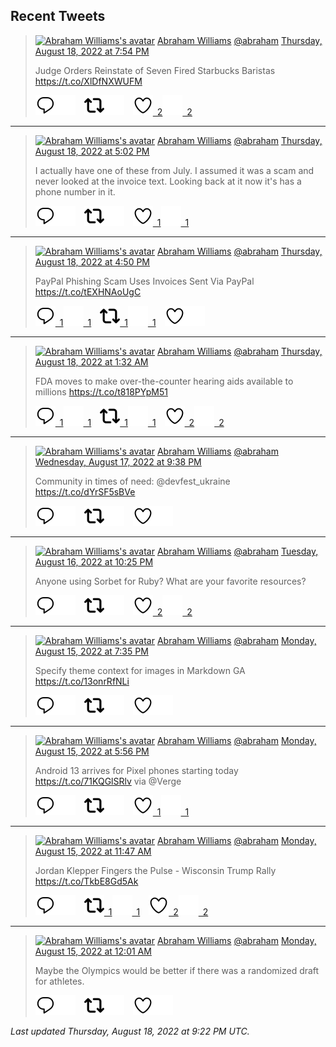 ## Recent Tweets

> [![Abraham Williams's avatar](https://pbs.twimg.com/profile_images/897079141719195648/_mvh-QJH_mini.jpg)](https://twitter.com/abraham) [Abraham Williams](https://twitter.com/abraham) [@abraham](https://twitter.com/abraham) [Thursday, August 18, 2022 at 7:54 PM](https://twitter.com/abraham/status/1560354383690452993)
>
> Judge Orders Reinstate of Seven Fired Starbucks Baristas https://t.co/XlDfNXWUFM
>
> [![Reply](./images/reply_light.svg#gh-light-mode-only "Reply")](https://twitter.com/intent/tweet?in_reply_to=1560354383690452993#gh-light-mode-only)[![Reply](./images/reply.svg#gh-dark-mode-only "Reply")](https://twitter.com/intent/tweet?in_reply_to=1560354383690452993#gh-dark-mode-only)&emsp;[![Retweet](./images/retweet_light.svg#gh-light-mode-only "Retweet")](https://twitter.com/intent/retweet?tweet_id=1560354383690452993#gh-light-mode-only)[![Retweet](./images/retweet.svg#gh-dark-mode-only "Retweet")](https://twitter.com/intent/retweet?tweet_id=1560354383690452993#gh-dark-mode-only)&emsp;[![Like](./images/like_light.svg#gh-light-mode-only "Like")&ensp;2](https://twitter.com/intent/favorite?tweet_id=1560354383690452993#gh-light-mode-only)[![Like](./images/like.svg#gh-dark-mode-only "Like")&ensp;2](https://twitter.com/intent/favorite?tweet_id=1560354383690452993#gh-dark-mode-only)


---

> [![Abraham Williams's avatar](https://pbs.twimg.com/profile_images/897079141719195648/_mvh-QJH_mini.jpg)](https://twitter.com/abraham) [Abraham Williams](https://twitter.com/abraham) [@abraham](https://twitter.com/abraham) [Thursday, August 18, 2022 at 5:02 PM](https://twitter.com/abraham/status/1560311279298166784)
>
> I actually have one of these from July. I assumed it was a scam and never looked at the invoice text. Looking back at it now it's has a phone number in it.
>
> [![Reply](./images/reply_light.svg#gh-light-mode-only "Reply")](https://twitter.com/intent/tweet?in_reply_to=1560311279298166784#gh-light-mode-only)[![Reply](./images/reply.svg#gh-dark-mode-only "Reply")](https://twitter.com/intent/tweet?in_reply_to=1560311279298166784#gh-dark-mode-only)&emsp;[![Retweet](./images/retweet_light.svg#gh-light-mode-only "Retweet")](https://twitter.com/intent/retweet?tweet_id=1560311279298166784#gh-light-mode-only)[![Retweet](./images/retweet.svg#gh-dark-mode-only "Retweet")](https://twitter.com/intent/retweet?tweet_id=1560311279298166784#gh-dark-mode-only)&emsp;[![Like](./images/like_light.svg#gh-light-mode-only "Like")&ensp;1](https://twitter.com/intent/favorite?tweet_id=1560311279298166784#gh-light-mode-only)[![Like](./images/like.svg#gh-dark-mode-only "Like")&ensp;1](https://twitter.com/intent/favorite?tweet_id=1560311279298166784#gh-dark-mode-only)


---

> [![Abraham Williams's avatar](https://pbs.twimg.com/profile_images/897079141719195648/_mvh-QJH_mini.jpg)](https://twitter.com/abraham) [Abraham Williams](https://twitter.com/abraham) [@abraham](https://twitter.com/abraham) [Thursday, August 18, 2022 at 4:50 PM](https://twitter.com/abraham/status/1560308242978422788)
>
> PayPal Phishing Scam Uses Invoices Sent Via PayPal https://t.co/tEXHNAoUgC
>
> [![Reply](./images/reply_light.svg#gh-light-mode-only "Reply")&ensp;1](https://twitter.com/intent/tweet?in_reply_to=1560308242978422788#gh-light-mode-only)[![Reply](./images/reply.svg#gh-dark-mode-only "Reply")&ensp;1](https://twitter.com/intent/tweet?in_reply_to=1560308242978422788#gh-dark-mode-only)&emsp;[![Retweet](./images/retweet_light.svg#gh-light-mode-only "Retweet")&ensp;1](https://twitter.com/intent/retweet?tweet_id=1560308242978422788#gh-light-mode-only)[![Retweet](./images/retweet.svg#gh-dark-mode-only "Retweet")&ensp;1](https://twitter.com/intent/retweet?tweet_id=1560308242978422788#gh-dark-mode-only)&emsp;[![Like](./images/like_light.svg#gh-light-mode-only "Like")](https://twitter.com/intent/favorite?tweet_id=1560308242978422788#gh-light-mode-only)[![Like](./images/like.svg#gh-dark-mode-only "Like")](https://twitter.com/intent/favorite?tweet_id=1560308242978422788#gh-dark-mode-only)


---

> [![Abraham Williams's avatar](https://pbs.twimg.com/profile_images/897079141719195648/_mvh-QJH_mini.jpg)](https://twitter.com/abraham) [Abraham Williams](https://twitter.com/abraham) [@abraham](https://twitter.com/abraham) [Thursday, August 18, 2022 at 1:32 AM](https://twitter.com/abraham/status/1560077077872869376)
>
> FDA moves to make over-the-counter hearing aids available to millions https://t.co/t818PYpM51
>
> [![Reply](./images/reply_light.svg#gh-light-mode-only "Reply")&ensp;1](https://twitter.com/intent/tweet?in_reply_to=1560077077872869376#gh-light-mode-only)[![Reply](./images/reply.svg#gh-dark-mode-only "Reply")&ensp;1](https://twitter.com/intent/tweet?in_reply_to=1560077077872869376#gh-dark-mode-only)&emsp;[![Retweet](./images/retweet_light.svg#gh-light-mode-only "Retweet")&ensp;1](https://twitter.com/intent/retweet?tweet_id=1560077077872869376#gh-light-mode-only)[![Retweet](./images/retweet.svg#gh-dark-mode-only "Retweet")&ensp;1](https://twitter.com/intent/retweet?tweet_id=1560077077872869376#gh-dark-mode-only)&emsp;[![Like](./images/like_light.svg#gh-light-mode-only "Like")&ensp;2](https://twitter.com/intent/favorite?tweet_id=1560077077872869376#gh-light-mode-only)[![Like](./images/like.svg#gh-dark-mode-only "Like")&ensp;2](https://twitter.com/intent/favorite?tweet_id=1560077077872869376#gh-dark-mode-only)


---

> [![Abraham Williams's avatar](https://pbs.twimg.com/profile_images/897079141719195648/_mvh-QJH_mini.jpg)](https://twitter.com/abraham) [Abraham Williams](https://twitter.com/abraham) [@abraham](https://twitter.com/abraham) [Wednesday, August 17, 2022 at 9:38 PM](https://twitter.com/abraham/status/1560018190901592066)
>
> Community in times of need: @devfest_ukraine https://t.co/dYrSF5sBVe
>
> [![Reply](./images/reply_light.svg#gh-light-mode-only "Reply")](https://twitter.com/intent/tweet?in_reply_to=1560018190901592066#gh-light-mode-only)[![Reply](./images/reply.svg#gh-dark-mode-only "Reply")](https://twitter.com/intent/tweet?in_reply_to=1560018190901592066#gh-dark-mode-only)&emsp;[![Retweet](./images/retweet_light.svg#gh-light-mode-only "Retweet")](https://twitter.com/intent/retweet?tweet_id=1560018190901592066#gh-light-mode-only)[![Retweet](./images/retweet.svg#gh-dark-mode-only "Retweet")](https://twitter.com/intent/retweet?tweet_id=1560018190901592066#gh-dark-mode-only)&emsp;[![Like](./images/like_light.svg#gh-light-mode-only "Like")](https://twitter.com/intent/favorite?tweet_id=1560018190901592066#gh-light-mode-only)[![Like](./images/like.svg#gh-dark-mode-only "Like")](https://twitter.com/intent/favorite?tweet_id=1560018190901592066#gh-dark-mode-only)


---

> [![Abraham Williams's avatar](https://pbs.twimg.com/profile_images/897079141719195648/_mvh-QJH_mini.jpg)](https://twitter.com/abraham) [Abraham Williams](https://twitter.com/abraham) [@abraham](https://twitter.com/abraham) [Tuesday, August 16, 2022 at 10:25 PM](https://twitter.com/abraham/status/1559667773256732679)
>
> Anyone using Sorbet for Ruby? What are your favorite resources?
>
> [![Reply](./images/reply_light.svg#gh-light-mode-only "Reply")](https://twitter.com/intent/tweet?in_reply_to=1559667773256732679#gh-light-mode-only)[![Reply](./images/reply.svg#gh-dark-mode-only "Reply")](https://twitter.com/intent/tweet?in_reply_to=1559667773256732679#gh-dark-mode-only)&emsp;[![Retweet](./images/retweet_light.svg#gh-light-mode-only "Retweet")](https://twitter.com/intent/retweet?tweet_id=1559667773256732679#gh-light-mode-only)[![Retweet](./images/retweet.svg#gh-dark-mode-only "Retweet")](https://twitter.com/intent/retweet?tweet_id=1559667773256732679#gh-dark-mode-only)&emsp;[![Like](./images/like_light.svg#gh-light-mode-only "Like")&ensp;2](https://twitter.com/intent/favorite?tweet_id=1559667773256732679#gh-light-mode-only)[![Like](./images/like.svg#gh-dark-mode-only "Like")&ensp;2](https://twitter.com/intent/favorite?tweet_id=1559667773256732679#gh-dark-mode-only)


---

> [![Abraham Williams's avatar](https://pbs.twimg.com/profile_images/897079141719195648/_mvh-QJH_mini.jpg)](https://twitter.com/abraham) [Abraham Williams](https://twitter.com/abraham) [@abraham](https://twitter.com/abraham) [Monday, August 15, 2022 at 7:35 PM](https://twitter.com/abraham/status/1559262563157917696)
>
> Specify theme context for images in Markdown GA https://t.co/13onrRfNLi
>
> [![Reply](./images/reply_light.svg#gh-light-mode-only "Reply")](https://twitter.com/intent/tweet?in_reply_to=1559262563157917696#gh-light-mode-only)[![Reply](./images/reply.svg#gh-dark-mode-only "Reply")](https://twitter.com/intent/tweet?in_reply_to=1559262563157917696#gh-dark-mode-only)&emsp;[![Retweet](./images/retweet_light.svg#gh-light-mode-only "Retweet")](https://twitter.com/intent/retweet?tweet_id=1559262563157917696#gh-light-mode-only)[![Retweet](./images/retweet.svg#gh-dark-mode-only "Retweet")](https://twitter.com/intent/retweet?tweet_id=1559262563157917696#gh-dark-mode-only)&emsp;[![Like](./images/like_light.svg#gh-light-mode-only "Like")](https://twitter.com/intent/favorite?tweet_id=1559262563157917696#gh-light-mode-only)[![Like](./images/like.svg#gh-dark-mode-only "Like")](https://twitter.com/intent/favorite?tweet_id=1559262563157917696#gh-dark-mode-only)


---

> [![Abraham Williams's avatar](https://pbs.twimg.com/profile_images/897079141719195648/_mvh-QJH_mini.jpg)](https://twitter.com/abraham) [Abraham Williams](https://twitter.com/abraham) [@abraham](https://twitter.com/abraham) [Monday, August 15, 2022 at 5:56 PM](https://twitter.com/abraham/status/1559237494314598400)
>
> Android 13 arrives for Pixel phones starting today https://t.co/71KQGlSRlv via @Verge
>
> [![Reply](./images/reply_light.svg#gh-light-mode-only "Reply")](https://twitter.com/intent/tweet?in_reply_to=1559237494314598400#gh-light-mode-only)[![Reply](./images/reply.svg#gh-dark-mode-only "Reply")](https://twitter.com/intent/tweet?in_reply_to=1559237494314598400#gh-dark-mode-only)&emsp;[![Retweet](./images/retweet_light.svg#gh-light-mode-only "Retweet")](https://twitter.com/intent/retweet?tweet_id=1559237494314598400#gh-light-mode-only)[![Retweet](./images/retweet.svg#gh-dark-mode-only "Retweet")](https://twitter.com/intent/retweet?tweet_id=1559237494314598400#gh-dark-mode-only)&emsp;[![Like](./images/like_light.svg#gh-light-mode-only "Like")&ensp;1](https://twitter.com/intent/favorite?tweet_id=1559237494314598400#gh-light-mode-only)[![Like](./images/like.svg#gh-dark-mode-only "Like")&ensp;1](https://twitter.com/intent/favorite?tweet_id=1559237494314598400#gh-dark-mode-only)


---

> [![Abraham Williams's avatar](https://pbs.twimg.com/profile_images/897079141719195648/_mvh-QJH_mini.jpg)](https://twitter.com/abraham) [Abraham Williams](https://twitter.com/abraham) [@abraham](https://twitter.com/abraham) [Monday, August 15, 2022 at 11:47 AM](https://twitter.com/abraham/status/1559144852855693312)
>
> Jordan Klepper Fingers the Pulse - Wisconsin Trump Rally https://t.co/TkbE8Gd5Ak
>
> [![Reply](./images/reply_light.svg#gh-light-mode-only "Reply")](https://twitter.com/intent/tweet?in_reply_to=1559144852855693312#gh-light-mode-only)[![Reply](./images/reply.svg#gh-dark-mode-only "Reply")](https://twitter.com/intent/tweet?in_reply_to=1559144852855693312#gh-dark-mode-only)&emsp;[![Retweet](./images/retweet_light.svg#gh-light-mode-only "Retweet")&ensp;1](https://twitter.com/intent/retweet?tweet_id=1559144852855693312#gh-light-mode-only)[![Retweet](./images/retweet.svg#gh-dark-mode-only "Retweet")&ensp;1](https://twitter.com/intent/retweet?tweet_id=1559144852855693312#gh-dark-mode-only)&emsp;[![Like](./images/like_light.svg#gh-light-mode-only "Like")&ensp;2](https://twitter.com/intent/favorite?tweet_id=1559144852855693312#gh-light-mode-only)[![Like](./images/like.svg#gh-dark-mode-only "Like")&ensp;2](https://twitter.com/intent/favorite?tweet_id=1559144852855693312#gh-dark-mode-only)


---

> [![Abraham Williams's avatar](https://pbs.twimg.com/profile_images/897079141719195648/_mvh-QJH_mini.jpg)](https://twitter.com/abraham) [Abraham Williams](https://twitter.com/abraham) [@abraham](https://twitter.com/abraham) [Monday, August 15, 2022 at 12:01 AM](https://twitter.com/abraham/status/1558967065570119680)
>
> Maybe the Olympics would be better if there was a randomized draft for athletes.
>
> [![Reply](./images/reply_light.svg#gh-light-mode-only "Reply")](https://twitter.com/intent/tweet?in_reply_to=1558967065570119680#gh-light-mode-only)[![Reply](./images/reply.svg#gh-dark-mode-only "Reply")](https://twitter.com/intent/tweet?in_reply_to=1558967065570119680#gh-dark-mode-only)&emsp;[![Retweet](./images/retweet_light.svg#gh-light-mode-only "Retweet")](https://twitter.com/intent/retweet?tweet_id=1558967065570119680#gh-light-mode-only)[![Retweet](./images/retweet.svg#gh-dark-mode-only "Retweet")](https://twitter.com/intent/retweet?tweet_id=1558967065570119680#gh-dark-mode-only)&emsp;[![Like](./images/like_light.svg#gh-light-mode-only "Like")](https://twitter.com/intent/favorite?tweet_id=1558967065570119680#gh-light-mode-only)[![Like](./images/like.svg#gh-dark-mode-only "Like")](https://twitter.com/intent/favorite?tweet_id=1558967065570119680#gh-dark-mode-only)


_Last updated Thursday, August 18, 2022 at 9:22 PM UTC._
